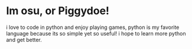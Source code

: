 # Im osu, or Piggydoe!
i love to code in python and enjoy playing games,
python is my favorite language because its so simple yet so useful!
i hope to learn more python and get better.
